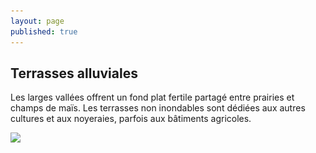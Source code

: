 ```yaml
---
layout: page
published: true
---
```


## Terrasses alluviales

Les larges vallées offrent un fond plat fertile partagé entre prairies et champs de maïs. Les terrasses non inondables sont dédiées aux autres cultures et aux noyeraies, parfois aux bâtiments agricoles.

![](/data/images/9/géographie/9_GEOGRAPHIE_POP6.jpg)